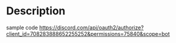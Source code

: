 # Description

sample code
https://discord.com/api/oauth2/authorize?client_id=708283888652255252&permissions=75840&scope=bot